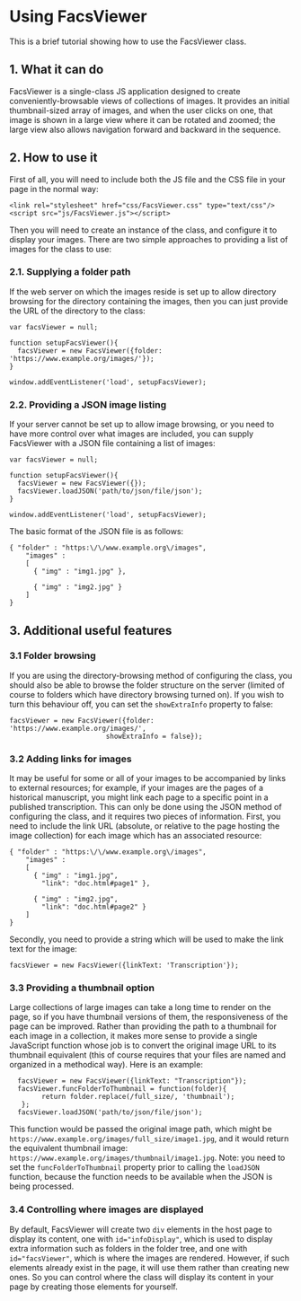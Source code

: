 # Using FacsViewer

This is a brief tutorial showing how to use the FacsViewer class.

## 1. What it can do

FacsViewer is a single-class JS application designed to create conveniently-browsable views of collections of images. It provides an initial thumbnail-sized array of images, and when the user clicks on one, that image is shown in a large view where it can be rotated and zoomed; the large view also allows navigation forward and backward in the sequence.

## 2. How to use it

First of all, you will need to include both the JS file and the CSS file in your page in the normal way:

```
<link rel="stylesheet" href="css/FacsViewer.css" type="text/css"/>
<script src="js/FacsViewer.js"></script>
```
Then you will need to create an instance of the class, and configure it to display your images. There are two simple approaches to providing a list of images for the class to use:

### 2.1. Supplying a folder path
If the web server on which the images reside is set up to allow directory browsing for the directory containing the images, then you can just provide the URL of the directory to the class:

```  
var facsViewer = null;
  
function setupFacsViewer(){
  facsViewer = new FacsViewer({folder: 'https://www.example.org/images/'});
}
  
window.addEventListener('load', setupFacsViewer);
```

### 2.2. Providing a JSON image listing

If your server cannot be set up to allow image browsing, or you need to have more control over what images are included, you can supply FacsViewer with a JSON file containing a list of images:

```
var facsViewer = null;
  
function setupFacsViewer(){
  facsViewer = new FacsViewer({});
  facsViewer.loadJSON('path/to/json/file/json');  
}
  
window.addEventListener('load', setupFacsViewer);
```

The basic format of the JSON file is as follows:

```
{ "folder" : "https:\/\/www.example.org\/images",
    "images" : 
    [ 
      { "img" : "img1.jpg" },
      
      { "img" : "img2.jpg" }
    ]
}    
```    
## 3. Additional useful features

### 3.1 Folder browsing

If you are using the directory-browsing method of configuring the class, you should also be able to browse the folder structure on the server (limited of course to folders which have directory browsing turned on). If you wish to turn this behaviour off, you can set the `showExtraInfo` property to false:

```
facsViewer = new FacsViewer({folder: 'https://www.example.org/images/',
                        showExtraInfo = false});
```

### 3.2 Adding links for images

It may be useful for some or all of your images to be accompanied by links to external resources; for example, if your images are the pages of a historical manuscript, you might link each page to a specific point in a published transcription. This can only be done using the JSON method of configuring the class, and it requires two pieces of information. First, you need to include the link URL (absolute, or relative to the page hosting the image collection) for each image which has an associated resource:

```
{ "folder" : "https:\/\/www.example.org\/images",
    "images" : 
    [ 
      { "img" : "img1.jpg",
        "link": "doc.html#page1" },
      
      { "img" : "img2.jpg",
        "link": "doc.html#page2" }
    ]
}    
```  
Secondly, you need to provide a string which will be used to make the link text for the image:

```
facsViewer = new FacsViewer({linkText: 'Transcription'});
```
### 3.3 Providing a thumbnail option

Large collections of large images can take a long time to render on the page, so if you have thumbnail versions of them, the responsiveness of the page can be improved. Rather than providing the path to a thumbnail for each image in a collection, it makes more sense to provide a single JavaScript function whose job is to convert the original image URL to its thumbnail equivalent (this of course requires that your files are named and organized in a methodical way). Here is an example:

```
  facsViewer = new FacsViewer({linkText: "Transcription"});
  facsViewer.funcFolderToThumbnail = function(folder){
        return folder.replace(/full_size/, 'thumbnail');
   };
  facsViewer.loadJSON('path/to/json/file/json');  
```

This function would be passed the original image path, which might be `https://www.example.org/images/full_size/image1.jpg`, and it would return the equivalent thumbnail image: `https://www.example.org/images/thumbnail/image1.jpg`. Note: you need to set the `funcFolderToThumbnail` property prior to calling the `loadJSON` function, because the function needs to be available when the JSON is being processed.

### 3.4 Controlling where images are displayed
By default, FacsViewer will create two `div` elements in the host page to display its content, one with `id="infoDisplay"`, which is used to display extra information such as folders in the folder tree, and one with `id="facsViewer"`, which is where the images are rendered. However, if such elements already exist in the page, it will use them rather than creating new ones. So you can control where the class will display its content in your page by creating those elements for yourself.







